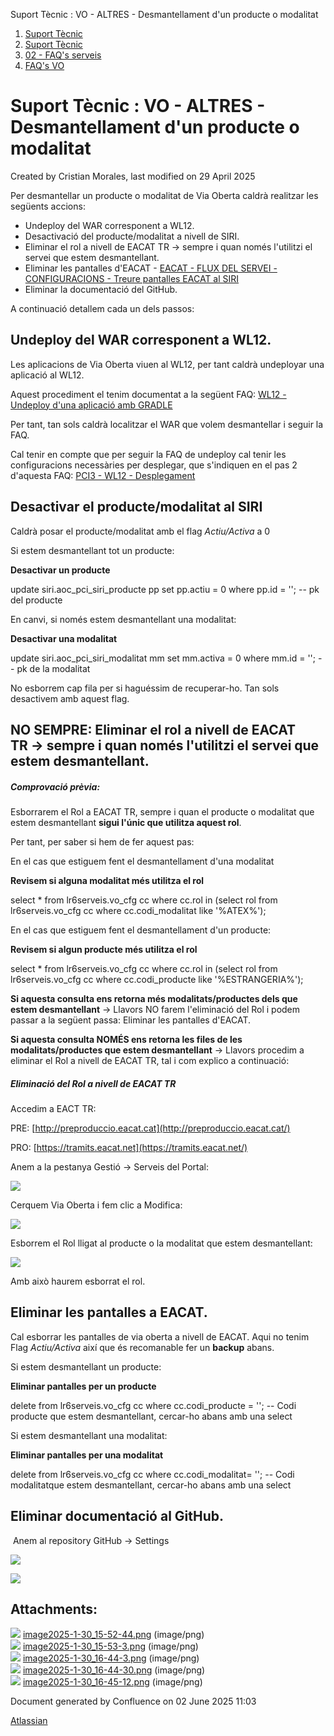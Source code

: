Suport Tècnic : VO - ALTRES - Desmantellament d'un producte o modalitat  

1.  [Suport Tècnic](index.md)
2.  [Suport Tècnic](13893782.md)
3.  [02 - FAQ's serveis](26313393.md)
4.  [FAQ's VO](28705575.md)

Suport Tècnic : VO - ALTRES - Desmantellament d'un producte o modalitat
=======================================================================

Created by Cristian Morales, last modified on 29 April 2025

Per desmantellar un producte o modalitat de Via Oberta caldrà realitzar les següents accions:

*   Undeploy del WAR corresponent a WL12.
*   Desactivació del producte/modalitat a nivell de SIRI.
*   Eliminar el rol a nivell de EACAT TR → sempre i quan només l'utilitzi el servei que estem desmantellant.
*   Eliminar les pantalles d'EACAT - [EACAT - FLUX DEL SERVEI - CONFIGURACIONS - Treure pantalles EACAT al SIRI](EACAT---FLUX-DEL-SERVEI---CONFIGURACIONS---Treure-pantalles-EACAT-al-SIRI_128647296.md)
*   Eliminar la documentació del GitHub.

A continuació detallem cada un dels passos:

  

Undeploy del WAR corresponent a WL12.
-------------------------------------

Les aplicacions de Via Oberta viuen al WL12, per tant caldrà undeployar una aplicació al WL12.

Aquest procediment el tenim documentat a la següent FAQ: [WL12 - Undeploy d'una aplicació amb GRADLE](41519822.md)

Per tant, tan sols caldrà localitzar el WAR que volem desmantellar i seguir la FAQ.

Cal tenir en compte que per seguir la FAQ de undeploy cal tenir les configuracions necessàries per desplegar, que s'indiquen en el pas 2 d'aquesta FAQ: [PCI3 - WL12 - Desplegament](PCI3---WL12---Desplegament_41520944.md)

  

Desactivar el producte/modalitat al SIRI
----------------------------------------

Caldrà posar el producte/modalitat amb el flag _Actiu/Activa_ a 0

Si estem desmantellant tot un producte:

**Desactivar un producte**

update siri.aoc\_pci\_siri\_producte pp
set pp.actiu = 0
where pp.id = ''; -- pk del producte

  

En canvi, si només estem desmantellant una modalitat:

**Desactivar una modalitat**

update siri.aoc\_pci\_siri\_modalitat mm
set mm.activa = 0
where mm.id = ''; -- pk de la modalitat

  

No esborrem cap fila per si haguéssim de recuperar-ho. Tan sols desactivem amb aquest flag.

  

NO SEMPRE: Eliminar el rol a nivell de EACAT TR → sempre i quan només l'utilitzi el servei que estem desmantellant.
-------------------------------------------------------------------------------------------------------------------

##### **Comprovació prèvia:**

Esborrarem el Rol a EACAT TR, sempre i quan el producte o modalitat que estem desmantellant **sigui l'únic que utilitza aquest rol**.

Per tant, per saber si hem de fer aquest pas:

En el cas que estiguem fent el desmantellament d'una modalitat

**Revisem si alguna modalitat més utilitza el rol**

select \*
  from lr6serveis.vo\_cfg cc
 where cc.rol in (select rol
                    from lr6serveis.vo\_cfg cc
                   where cc.codi\_modalitat like '%ATEX%');

En el cas que estiguem fent el desmantellament d'un producte:

**Revisem si algun producte més utilitza el rol**

select \*
  from lr6serveis.vo\_cfg cc
 where cc.rol in (select rol
                    from lr6serveis.vo\_cfg cc
                   where cc.codi\_producte like '%ESTRANGERIA%');

**Si aquesta consulta ens retorna més modalitats/productes dels que estem desmantellant** → Llavors NO farem l'eliminació del Rol i podem passar a la següent passa: Eliminar les pantalles d'EACAT.

**Si aquesta consulta NOMÉS ens retorna les files de les modalitats/productes que estem desmantellant** → Llavors procedim a eliminar el Rol a nivell de EACAT TR, tal i com explico a continuació:

##### Eliminació del Rol a nivell de EACAT TR

Accedim a EACT TR:

PRE: [http://preproduccio.eacat.cat](http://preproduccio.eacat.cat/)

PRO: [https://tramits.eacat.net](https://tramits.eacat.net/)

Anem a la pestanya Gestió → Serveis del Portal:

![](attachments/118555177/118555201.png)

  

Cerquem Via Oberta i fem clic a Modifica:

![](attachments/118555177/118555202.png)

  

Esborrem el Rol lligat al producte o la modalitat que estem desmantellant:

![](attachments/118555177/118555203.png)

  

Amb això haurem esborrat el rol.

Eliminar les pantalles a EACAT.
-------------------------------

Cal esborrar les pantalles de via oberta a nivell de EACAT. Aqui no tenim Flag _Actiu/Activa_ així que és recomanable fer un **backup** abans.

Si estem desmantellant un producte:

**Eliminar pantalles per un producte**

delete from lr6serveis.vo\_cfg cc
where cc.codi\_producte = ''; -- Codi producte que estem desmantellant, cercar-ho abans amb una select

  

  

Si estem desmantellant una modalitat:

**Eliminar pantalles per una modalitat**

delete from lr6serveis.vo\_cfg cc
where cc.codi\_modalitat= ''; -- Codi modalitatque estem desmantellant, cercar-ho abans amb una select

  

Eliminar documentació al GitHub.
--------------------------------

 Anem al repository GitHub → Settings

![](attachments/118555177/118555197.png)

  

![](attachments/118555177/118555198.png)

  

  

  

  

  

  

  

  

  

  

  

  

  

  

  

  

  

  

  

  

  

  

  

  

  

  

  

  

  

  

Attachments:
------------

![](images/icons/bullet_blue.gif) [image2025-1-30\_15-52-44.png](attachments/118555177/118555197.png) (image/png)  
![](images/icons/bullet_blue.gif) [image2025-1-30\_15-53-3.png](attachments/118555177/118555198.png) (image/png)  
![](images/icons/bullet_blue.gif) [image2025-1-30\_16-44-3.png](attachments/118555177/118555201.png) (image/png)  
![](images/icons/bullet_blue.gif) [image2025-1-30\_16-44-30.png](attachments/118555177/118555202.png) (image/png)  
![](images/icons/bullet_blue.gif) [image2025-1-30\_16-45-12.png](attachments/118555177/118555203.png) (image/png)  

Document generated by Confluence on 02 June 2025 11:03

[Atlassian](http://www.atlassian.com/)